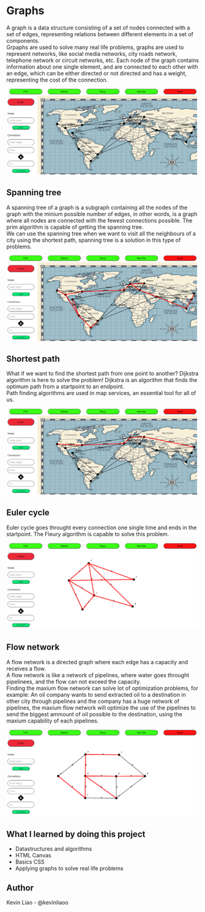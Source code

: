 # Graphs

A graph is a data structure consisting of a set of nodes connected with a set of edges, representing relations between different elements in a set of components. <br>
Grpaphs are used to solve many real life problems, graphs are used to represent networks, like social media networks, city roads network, telephone network or circuit networks, etc. Each node of the graph contains information about one single element, and are connected to each other with an edge, which can be either directed or not directed and has a weight, representing the cost of the connection. <br>

<img src="https://github.com/Kevinliaoo/graphs/blob/master/assets/Mapa1.PNG">

## Spanning tree

A spanning tree of a graph is a subgraph containing all the nodes of the graph with the minium possible number of edges, in other words, is a graph where all nodes are connected with the fewest connections possible. The prim algorithm is capable of getting the spanning tree. <br>
We can use the spanning tree when we want to visit all the neighbours of a city using the shortest path, spanning tree is a solution in this type of problems. <br>

<img src="https://github.com/Kevinliaoo/graphs/blob/master/assets/Mapa2.PNG">

## Shortest path 

What if we want to find the shortest path from one point to another? Dijkstra algorithm is here to solve the problem! Dijkstra is an algorithm that finds the optimum path from a startpoint to an endpoint. <br>
Path finding algorithms are used in map services, an essential tool for all of us. <br>

<img src="https://github.com/Kevinliaoo/graphs/blob/master/assets/Mapa3.PNG" title="Shortest path from LA to Shanghai">

## Euler cycle 

Euler cycle goes throught every connection one single time and ends in the startpoint. The Fleury algorithm is capable to solve this problem. <br>

<img src="https://github.com/Kevinliaoo/graphs/blob/master/assets/Captura4.PNG">

## Flow network 

A flow network is a directed graph where each edge has a capacity and receives a flow. <br>
A flow network is like a network of pipelines, where water goes throught pipelinees, and the flow can not exceed the capacity. <br>
Finding the maxium flow network can solve lot of optimization problems, for example: An oil company wants to send extracted oil to a destination in other city through pipelines and the company has a huge network of pipelines, the maxium flow network will optimize the use of the pipelines to send the biggest ammount of oil possible to the destination, using the maxium capability of each pipelines. <br>

<img src="https://github.com/Kevinliaoo/graphs/blob/master/assets/Captura7.PNG">

## What I learned by doing this project

 * Datastructures and algorithms 
 * HTML Canvas 
 * Basics CSS
 * Applying graphs to solve real life problems

## Author 

Kevin Liao - @kevinliaoo